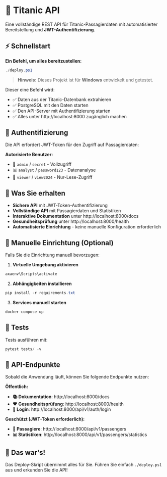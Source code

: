 # 🚢 Titanic API

Eine vollständige REST API für Titanic-Passagierdaten mit automatisierter Bereitstellung und **JWT-Authentifizierung**.

## ⚡ Schnellstart

**Ein Befehl, um alles bereitzustellen:**

```powershell
./deploy.ps1
```

> **Hinweis:** Dieses Projekt ist für **Windows** entwickelt und getestet.

Dieser eine Befehl wird:
- ✅ Daten aus der Titanic-Datenbank extrahieren
- ✅ PostgreSQL mit den Daten starten
- ✅ Den API-Server mit Authentifizierung starten
- ✅ Alles unter http://localhost:8000 zugänglich machen

## 🔐 Authentifizierung

Die API erfordert JWT-Token für den Zugriff auf Passagierdaten:

**Autorisierte Benutzer:**
- 👑 `admin` / `secret` - Vollzugriff
- 📊 `analyst` / `password123` - Datenanalyse
- 👀 `viewer` / `view2024` - Nur-Lese-Zugriff

## 📖 Was Sie erhalten

- **Sichere API** mit JWT-Token-Authentifizierung
- **Vollständige API** mit Passagierdaten und Statistiken
- **Interaktive Dokumentation** unter http://localhost:8000/docs
- **Gesundheitsprüfung** unter http://localhost:8000/health
- **Automatisierte Einrichtung** - keine manuelle Konfiguration erforderlich

## 🔧 Manuelle Einrichtung (Optional)

Falls Sie die Einrichtung manuell bevorzugen:

1. **Virtuelle Umgebung aktivieren**
```powershell
axaenv\Scripts\activate
```

2. **Abhängigkeiten installieren**
```powershell
pip install -r requirements.txt
```

3. **Services manuell starten**
```powershell
docker-compose up
```

## 🧪 Tests

Tests ausführen mit:
```powershell
pytest tests/ -v
```

## 📂 API-Endpunkte

Sobald die Anwendung läuft, können Sie folgende Endpunkte nutzen:

**Öffentlich:**
- **📚 Dokumentation**: http://localhost:8000/docs
- **❤️ Gesundheitsprüfung**: http://localhost:8000/health
- **🔐 Login**: http://localhost:8000/api/v1/auth/login

**Geschützt (JWT-Token erforderlich):**
- **👥 Passagiere**: http://localhost:8000/api/v1/passengers
- **📊 Statistiken**: http://localhost:8000/api/v1/passengers/statistics

## 🚀 Das war's!

Das Deploy-Skript übernimmt alles für Sie. Führen Sie einfach `./deploy.ps1` aus und erkunden Sie die API!
